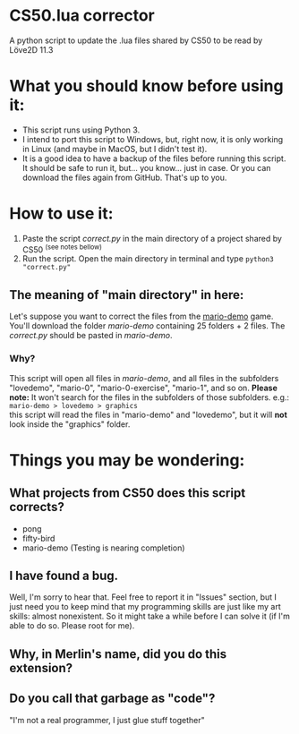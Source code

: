 # CS50.lua corrector
A python script to update the .lua files shared by CS50 to be read by Löve2D 11.3

# What you should know before using it:
* This script runs using Python 3. 
* I intend to port this script to Windows, but, right now, it is only working in Linux (and maybe in MacOS, but I didn't test it).
* It is a good idea to have a backup of the files before running this script. It should be safe to run it, but... you know... just in case. Or you can download the files again from GitHub. That's up to you. 

# How to use it:
1. Paste the script *correct.py* in the main directory of a project shared by CS50 <sup>(see notes bellow)</sup>
2. Run the script. Open the main directory in terminal and type `python3 "correct.py"` 

## The meaning of "main directory" in here:
Let's suppose you want to correct the files from the [mario-demo](https://github.com/cs50/mario-demo) game. You'll download the folder *mario-demo* containing 25 folders + 2 files. The *correct.py* should be pasted in *mario-demo*.
### Why?
This script will open all files in *mario-demo*, and all files in the subfolders "lovedemo", "mario-0", "mario-0-exercise", "mario-1", and so on. **Please note:** It won't search for the files in the subfolders of those subfolders. e.g.:  
`mario-demo > lovedemo > graphics`  
this script will read the files in "mario-demo" and "lovedemo", but it will **not** look inside the "graphics" folder.

# Things you may be wondering:
## What projects from CS50 does this script corrects?
* pong
* fifty-bird
* mario-demo (Testing is nearing completion)

## I have found a bug.
Well, I'm sorry to hear that. Feel free to report it in "Issues" section, but I just need you to keep mind that my programming skills are just like my art skills: almost nonexistent. So it might take a while before I can solve it (if I'm able to do so. Please root for me).

## Why, in Merlin's name, did you do this extension?

## Do you call that garbage as "code"?
"I'm not a real programmer, I just glue stuff together"
